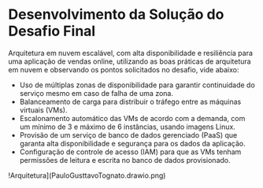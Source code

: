 # Desenvolvimento da Solução do Desafio Final

Arquitetura em nuvem escalável, com alta disponibilidade e resiliência para uma aplicação de vendas online, utilizando as boas práticas de arquitetura em nuvem e observando os pontos solicitados no desafio, vide abaixo:
- Uso de múltiplas zonas de disponibilidade para garantir continuidade do serviço mesmo em caso de falha de uma zona.
- Balanceamento de carga para distribuir o tráfego entre as máquinas virtuais (VMs).
- Escalonamento automático das VMs de acordo com a demanda, com um mínimo de 3 e máximo de 6 instâncias, usando imagens Linux.
- Provisão de um serviço de banco de dados gerenciado (PaaS) que garanta alta disponibilidade e segurança para os dados da aplicação.
- Configuração de controle de acesso (IAM) para que as VMs tenham permissões de leitura e escrita no banco de dados provisionado.

!Arquitetura](PauloGusttavoTognato.drawio.png)
